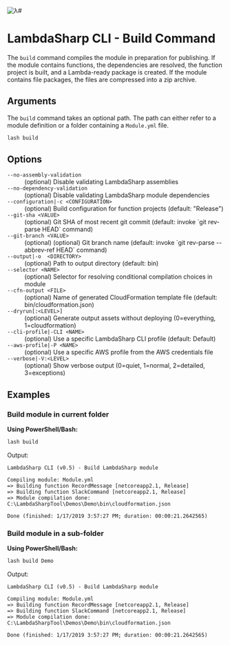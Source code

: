 ![λ#](../../../Docs/LambdaSharp_v2_small.png)

# LambdaSharp CLI - Build Command

The `build` command compiles the module in preparation for publishing. If the module contains functions, the dependencies are resolved, the function project is built, and a Lambda-ready package is created. If the module contains file packages, the files are compressed into a zip archive.

## Arguments

The `build` command takes an optional path. The path can either refer to a module definition or a folder containing a `Module.yml` file.

```bash
lash build
```

## Options

<dl>

<dt><code>--no-assembly-validation</code></dt>
<dd>(optional) Disable validating LambdaSharp assemblies</dd>

<dt><code>--no-dependency-validation</code></dt>
<dd>(optional) Disable validating LambdaSharp module dependencies</dd>

<dt><code>--configuration|-c &lt;CONFIGURATION&gt;</code></dt>
<dd>(optional) Build configuration for function projects (default: "Release")</dd>

<dt><code>--git-sha &lt;VALUE&gt;</code></dt>
<dd>(optional) Git SHA of most recent git commit (default: invoke `git rev-parse HEAD` command)</dd>

<dt><code>--git-branch &lt;VALUE&gt;</code></dt>
<dd>(optional) (optional) Git branch name (default: invoke `git rev-parse --abbrev-ref HEAD` command)</dd>

<dt><code>--output|-o  &lt;DIRECTORY&gt;</code></dt>
<dd>(optional) Path to output directory (default: bin)</dd>

<dt><code>--selector &lt;NAME&gt;</code></dt>
<dd>(optional) Selector for resolving conditional compilation choices in module</dd>

<dt><code>--cfn-output &lt;FILE&gt;</code></dt>
<dd>(optional) Name of generated CloudFormation template file (default: bin/cloudformation.json)</dd>

<dt><code>--dryrun[:&lt;LEVEL&gt;]</code></dt>
<dd>(optional) Generate output assets without deploying (0=everything, 1=cloudformation)</dd>

<dt><code>--cli-profile|-CLI &lt;NAME&gt;</code></dt>
<dd>(optional) Use a specific LambdaSharp CLI profile (default: Default)</dd>

<dt><code>--aws-profile|-P &lt;NAME&gt;</code></dt>
<dd>(optional) Use a specific AWS profile from the AWS credentials file</dd>

<dt><code>--verbose|-V:&lt;LEVEL&gt;</code></dt>
<dd>(optional) Show verbose output (0=quiet, 1=normal, 2=detailed, 3=exceptions)</dd>

</dl>

## Examples

### Build module in current folder

__Using PowerShell/Bash:__
```bash
lash build
```

Output:
```
LambdaSharp CLI (v0.5) - Build LambdaSharp module

Compiling module: Module.yml
=> Building function RecordMessage [netcoreapp2.1, Release]
=> Building function SlackCommand [netcoreapp2.1, Release]
=> Module compilation done: C:\LambdaSharpTool\Demos\Demo\bin\cloudformation.json

Done (finished: 1/17/2019 3:57:27 PM; duration: 00:00:21.2642565)
```

### Build module in a sub-folder

__Using PowerShell/Bash:__
```bash
lash build Demo
```

Output:
```
LambdaSharp CLI (v0.5) - Build LambdaSharp module

Compiling module: Module.yml
=> Building function RecordMessage [netcoreapp2.1, Release]
=> Building function SlackCommand [netcoreapp2.1, Release]
=> Module compilation done: C:\LambdaSharpTool\Demos\Demo\bin\cloudformation.json

Done (finished: 1/17/2019 3:57:27 PM; duration: 00:00:21.2642565)
```

